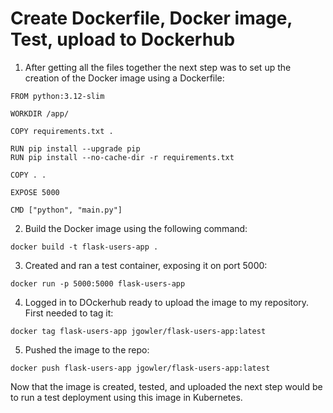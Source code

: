 # Create Dockerfile, Docker image, Test, upload to Dockerhub

1. After getting all the files together the next step was to set up the creation of the Docker image using a Dockerfile:

```
FROM python:3.12-slim

WORKDIR /app/

COPY requirements.txt .

RUN pip install --upgrade pip
RUN pip install --no-cache-dir -r requirements.txt

COPY . .

EXPOSE 5000

CMD ["python", "main.py"]
```

2. Build the Docker image using the following command:

`docker build -t flask-users-app .`

3. Created and ran a test container, exposing it on port 5000:

`docker run -p 5000:5000 flask-users-app`

4. Logged in to DOckerhub ready to upload the image to my repository. First needed to tag it:

`docker tag flask-users-app jgowler/flask-users-app:latest`

5. Pushed the image to the repo:

`docker push flask-users-app jgowler/flask-users-app:latest`

Now that the image is created, tested, and uploaded the next step would be to run a test deployment using this image in Kubernetes.
